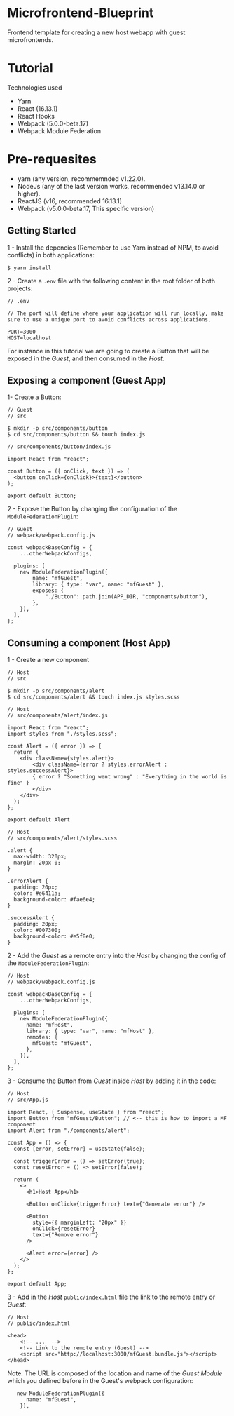 # Microfrontend-Blueprint

Frontend template for creating a new host webapp with guest microfrontends.


# Tutorial

Technologies used

- Yarn
- React (16.13.1)
- React Hooks
- Webpack (5.0.0-beta.17)
- Webpack Module Federation

# Pre-requesites

 - yarn (any version, recommemnded v1.22.0).
 - NodeJs (any of the last version works, recommended v13.14.0 or higher).
 - ReactJS (v16, recommended 16.13.1)
 - Webpack (v5.0.0-beta.17, This specific version)

## Getting Started

1 - Install the depencies (Remember to use Yarn instead of NPM, to avoid conflicts) in both applications:

```
$ yarn install
```

2 - Create a `.env` file with the following content in the root folder of both projects:

```
// .env

// The port will define where your application will run locally, make sure to use a unique port to avoid conflicts across applications.

PORT=3000
HOST=localhost

```

For instance in this tutorial we are going to create a Button that will be exposed in the *Guest*, and then consumed in the *Host*.

## Exposing a component (Guest App)


1- Create a Button:

```
// Guest
// src

$ mkdir -p src/components/button
$ cd src/components/button && touch index.js
```

```
// src/components/button/index.js

import React from "react";

const Button = ({ onClick, text }) => (
  <button onClick={onClick}>{text}</button>
);

export default Button;
```

2 - Expose the Button by changing the configuration of the `ModuleFederationPlugin`:

```
// Guest
// webpack/webpack.config.js

const webpackBaseConfig = {
    ...otherWebpackConfigs,

  plugins: [
    new ModuleFederationPlugin({
        name: "mfGuest",
        library: { type: "var", name: "mfGuest" },
        exposes: {
            "./Button": path.join(APP_DIR, "components/button"),
        },
    }),
  ],
};

```


## Consuming a component (Host App)


1 - Create a new component

```
// Host
// src

$ mkdir -p src/components/alert
$ cd src/components/alert && touch index.js styles.scss
```

```
// Host
// src/components/alert/index.js

import React from "react";
import styles from "./styles.scss";

const Alert = ({ error }) => {
  return (
    <div className={styles.alert}>
        <div className={error ? styles.errorAlert : styles.successAlert}>
        { error ? "Something went wrong" : "Everything in the world is fine" }
        </div>
    </div>
  );
};

export default Alert
```

```
// Host
// src/components/alert/styles.scss

.alert {
  max-width: 320px;
  margin: 20px 0;
}

.errorAlert {
  padding: 20px;
  color: #e6411a;
  background-color: #fae6e4;
}

.successAlert {
  padding: 20px;
  color: #007300;
  background-color: #e5f8e0;
}
```

2 - Add the *Guest* as a remote entry into the *Host* by changing the config of the `ModuleFederationPlugin`:

```
// Host  
// webpack/webpack.config.js

const webpackBaseConfig = {
    ...otherWebpackConfigs,

  plugins: [
    new ModuleFederationPlugin({
      name: "mfHost",
      library: { type: "var", name: "mfHost" },
      remotes: {
        mfGuest: "mfGuest",
      },
    }),
  ],
};
```

3 - Consume the Button from *Guest* inside *Host* by adding it in the code:

```
// Host
// src/App.js

import React, { Suspense, useState } from "react";
import Button from "mfGuest/Button"; // <-- this is how to import a MF component
import Alert from "./components/alert";

const App = () => {
  const [error, setError] = useState(false);

  const triggerError = () => setError(true);
  const resetError = () => setError(false);

  return (
    <>
      <h1>Host App</h1>

      <Button onClick={triggerError} text={"Generate error"} />

      <Button
        style={{ marginLeft: "20px" }}
        onClick={resetError}
        text={"Remove error"}
      />

      <Alert error={error} />
    </>
  );
};

export default App;
```

3 - Add in the *Host* `public/index.html` file the link to the remote entry or *Guest*:

```
// Host
// public/index.html

<head>
    <!-- ...  -->
    <!-- Link to the remote entry (Guest) -->
    <script src="http://localhost:3000/mfGuest.bundle.js"></script>
</head>
```

Note: The URL is composed of the location and name of the *Guest Module* which you defined before in the Guest's webpack configuration:

```
   new ModuleFederationPlugin({
      name: "mfGuest",
    }),

```
